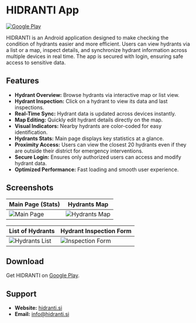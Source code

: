 # HIDRANTI App

[![Google Play](https://img.shields.io/badge/Available%20on-Google%20Play-brightgreen)](https://play.google.com/store/apps/details?id=com.hidranti.app)

HIDRANTI is an Android application designed to make checking the condition of hydrants easier and more efficient. Users can view hydrants via a list or a map, inspect details, and synchronize hydrant information across multiple devices in real time. The app is secured with login, ensuring safe access to sensitive data.

## Features

- **Hydrant Overview:** Browse hydrants via interactive map or list view.  
- **Hydrant Inspection:** Click on a hydrant to view its data and last inspections.  
- **Real-Time Sync:** Hydrant data is updated across devices instantly.  
- **Map Editing:** Quickly edit hydrant details directly on the map.  
- **Visual Indicators:** Nearby hydrants are color-coded for easy identification.  
- **Hydrants Stats:** Main page displays key statistics at a glance.  
- **Proximity Access:** Users can view the closest 20 hydrants even if they are outside their district for emergency interventions.  
- **Secure Login:** Ensures only authorized users can access and modify hydrant data.  
- **Optimized Performance:** Fast loading and smooth user experience.

## Screenshots

| Main Page (Stats) | Hydrants Map |
|------------------|--------------|
| ![Main Page](https://play-lh.googleusercontent.com/NxF-c5QOiueOficCZPqLkgYRTCozibiAetXC6sve54h27eOjbamcHeHWPvbbdVZlBic=w512-h288-rw) | ![Hydrants Map](https://play-lh.googleusercontent.com/D8Cto-arZkkUPtQsy93sRbALelNmEjCWKK73r24z_Tbpqy7YbcztxFrcUzAxIs52Vg=w512-h288-rw) |

| List of Hydrants | Hydrant Inspection Form |
|-----------------|------------------------|
| ![Hydrants List](https://play-lh.googleusercontent.com/RBDQf5EYLfaDMv9DBN_GPMhwU3qsr9YjA4RsXmOJkPh38uH-T2-cT1mwcfCAxHuUivU=w512-h288-rw) | ![Inspection Form](https://play-lh.googleusercontent.com/xDIWvLbn3hVTzyLy9pcRG61miphq7Vwaj80NKFLrIAVGdcVXn60A_wcUXKf1xU2WfzEH=w512-h288-rw) |


## Download

Get HIDRANTI on [Google Play](https://play.google.com/store/apps/details?id=com.hidranti.app).

## Support

- **Website:** [hidranti.si](https://hidranti.si)  
- **Email:** info@hidranti.si

